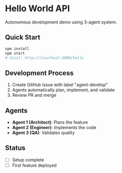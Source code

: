 # Hello World API

Autonomous development demo using 3-agent system.

## Quick Start
```bash
npm install
npm start
# Visit: http://localhost:3000/hello
```

## Development Process

1. Create GitHub Issue with label "agent-develop"
2. Agents automatically plan, implement, and validate
3. Review PR and merge

## Agents

- **Agent 1 (Architect)**: Plans the feature
- **Agent 2 (Engineer)**: Implements the code
- **Agent 3 (QA)**: Validates quality

## Status

- [ ] Setup complete
- [ ] First feature deployed
